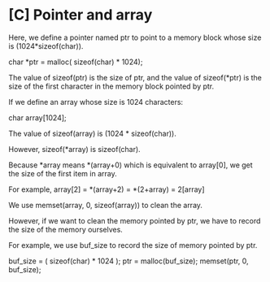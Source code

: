 # \[C] Pointer and array

Here, we define a pointer named ptr to point to a memory block whose size is (1024\*sizeof(char)).

char \*ptr = malloc( sizeof(char) \* 1024);

The value of sizeof(ptr) is the size of ptr, and the value of sizeof(\*ptr) is the size of the first character in the memory block pointed by ptr.

If we define an array whose size is 1024 characters:

char array\[1024];

The value of sizeof(array) is (1024 \* sizeof(char)).

However, sizeof(\*array) is sizeof(char).

Because \*array means \*(array+0) which is equivalent to array\[0], we get the size of the first item in array.

For example, array\[2] = \*(array+2) = \*(2+array) = 2\[array]

We use memset(array, 0, sizeof(array)) to clean the array.

However, if we want to clean the memory pointed by ptr, we have to record the size of the memory ourselves.

For example, we use buf\_size to record the size of memory pointed by ptr.

buf\_size = ( sizeof(char) \* 1024 ); ptr = malloc(buf\_size); memset(ptr, 0, buf\_size);

